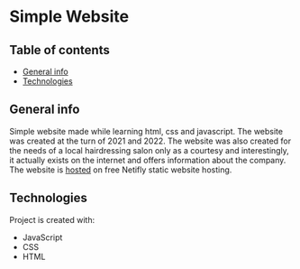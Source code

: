 # Simple Website

## Table of contents
* [General info](#general-info)
* [Technologies](#technologies)

## General info
Simple website made while learning html, css and javascript. 
The website was created at the turn of 2021 and 2022.
The website was also created for the needs of a local hairdressing salon 
only as a courtesy and interestingly, 
it actually exists on the internet 
and offers information about the company.
The website is [hosted](https://perfekt-meski-fryzjer-mielec.netlify.app) on free Netifly static website hosting.

## Technologies
Project is created with:

* JavaScript
* CSS
* HTML




